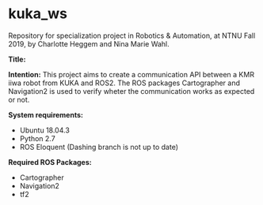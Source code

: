 # kuka_ws

Repository for specialization project in Robotics & Automation, at NTNU Fall 2019, by Charlotte Heggem and Nina Marie Wahl. 

**Title:** 

**Intention:**
This project aims to create a communication API between a KMR iiwa robot from KUKA and ROS2. The ROS packages Cartographer and Navigation2 is used to verify wheter the communication works as expected or not. 

**System requirements:** 

- Ubuntu 18.04.3
- Python 2.7
- ROS Eloquent (Dashing branch is not up to date)


**Required ROS Packages:**
- Cartographer
- Navigation2
- tf2
